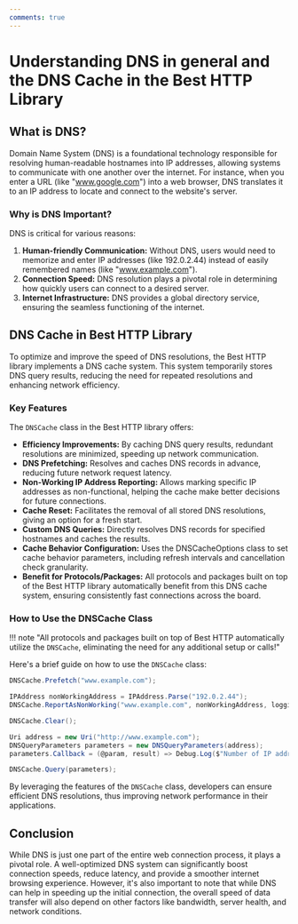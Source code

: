 ```yaml
---
comments: true
---
```


# Understanding DNS in general and the DNS Cache in the Best HTTP Library

## What is DNS?
Domain Name System (DNS) is a foundational technology responsible for resolving human-readable hostnames into IP addresses, allowing systems to communicate with one another over the internet. 
For instance, when you enter a URL (like "www.google.com") into a web browser, DNS translates it to an IP address to locate and connect to the website's server.

### Why is DNS Important?
DNS is critical for various reasons:

1. **Human-friendly Communication:** Without DNS, users would need to memorize and enter IP addresses (like 192.0.2.44) instead of easily remembered names (like "www.example.com").
2. **Connection Speed:** DNS resolution plays a pivotal role in determining how quickly users can connect to a desired server.
3. **Internet Infrastructure:** DNS provides a global directory service, ensuring the seamless functioning of the internet.

## DNS Cache in Best HTTP Library
To optimize and improve the speed of DNS resolutions, the Best HTTP library implements a DNS cache system. 
This system temporarily stores DNS query results, reducing the need for repeated resolutions and enhancing network efficiency.

### Key Features
The `DNSCache` class in the Best HTTP library offers:

- **Efficiency Improvements:** By caching DNS query results, redundant resolutions are minimized, speeding up network communication.
- **DNS Prefetching:** Resolves and caches DNS records in advance, reducing future network request latency.
- **Non-Working IP Address Reporting:** Allows marking specific IP addresses as non-functional, helping the cache make better decisions for future connections.
- **Cache Reset:** Facilitates the removal of all stored DNS resolutions, giving an option for a fresh start.
- **Custom DNS Queries:** Directly resolves DNS records for specified hostnames and caches the results.
- **Cache Behavior Configuration:** Uses the DNSCacheOptions class to set cache behavior parameters, including refresh intervals and cancellation check granularity.
- **Benefit for Protocols/Packages:** All protocols and packages built on top of the Best HTTP library automatically benefit from this DNS cache system, ensuring consistently fast connections across the board.

### How to Use the DNSCache Class

!!! note "All protocols and packages built on top of Best HTTP automatically utilize the `DNSCache`, eliminating the need for any additional setup or calls!"

Here's a brief guide on how to use the `DNSCache` class:

```cs title="Prefetch DNS Records"
DNSCache.Prefetch("www.example.com");
```

```cs title="Report Non-Working IP Addresses"
IPAddress nonWorkingAddress = IPAddress.Parse("192.0.2.44");
DNSCache.ReportAsNonWorking("www.example.com", nonWorkingAddress, loggingContext);
```

```cs title="Clear the DNS Cache"
DNSCache.Clear();
```

```cs title="Initiate a DNS Query"
Uri address = new Uri("http://www.example.com");
DNSQueryParameters parameters = new DNSQueryParameters(address);
parameters.Callback = (@param, result) => Debug.Log($"Number of IP addresses found for hostname('{result.HostName}'): {result.Addresses?.Length}");

DNSCache.Query(parameters);
```

By leveraging the features of the `DNSCache` class, developers can ensure efficient DNS resolutions, thus improving network performance in their applications.

## Conclusion

While DNS is just one part of the entire web connection process, it plays a pivotal role. 
A well-optimized DNS system can significantly boost connection speeds, reduce latency, and provide a smoother internet browsing experience. 
However, it's also important to note that while DNS can help in speeding up the initial connection, the overall speed of data transfer will also depend on other factors like bandwidth, server health, and network conditions.